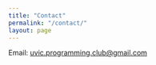 ```yaml
---
title: "Contact"
permalink: "/contact/"
layout: page
---
```


Email: uvic.programming.club@gmail.com
